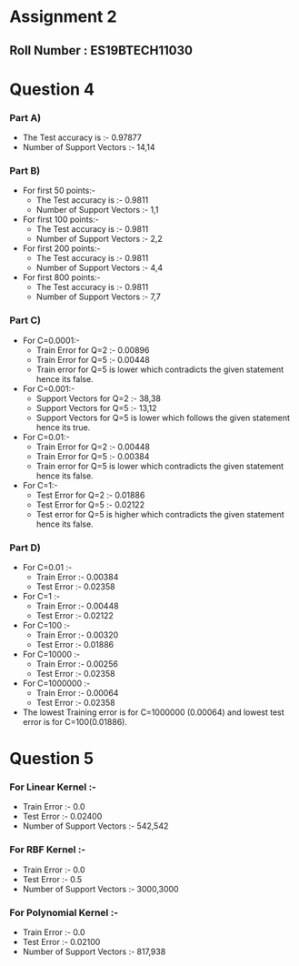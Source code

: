 # Assignment 2
## Roll Number : ES19BTECH11030

# Question 4
### Part A)
* The Test accuracy is :- 0.97877
* Number of Support Vectors :- 14,14

### Part B)
* For first 50 points:-
    * The Test accuracy is :- 0.9811
    * Number of Support Vectors :- 1,1
* For first 100 points:-
    * The Test accuracy is :- 0.9811
    * Number of Support Vectors :- 2,2
* For first 200 points:-
    * The Test accuracy is :- 0.9811
    * Number of Support Vectors :- 4,4
* For first 800 points:-
    * The Test accuracy is :- 0.9811
    * Number of Support Vectors :- 7,7

### Part C)
* For C=0.0001:-
    * Train Error for Q=2 :- 0.00896
    * Train Error for Q=5 :- 0.00448
    * Train error for Q=5 is lower which contradicts the given statement hence its false.
* For C=0.001:-
    * Support Vectors for Q=2 :- 38,38
    * Support Vectors for Q=5 :- 13,12
    * Support Vectors for Q=5 is lower which follows the given statement hence its true.
* For C=0.01:-
    * Train Error for Q=2 :- 0.00448
    * Train Error for Q=5 :- 0.00384
    * Train error for Q=5 is lower which contradicts the given statement hence its false.
* For C=1:-
    * Test Error for Q=2 :- 0.01886
    * Test Error for Q=5 :- 0.02122
    * Test error for Q=5 is higher which contradicts the given statement hence its false.

### Part D)
* For C=0.01 :-
    * Train Error :- 0.00384
    * Test Error :- 0.02358
* For C=1 :-
    * Train Error :- 0.00448
    * Test Error :- 0.02122
* For C=100 :-
    * Train Error :- 0.00320
    * Test Error :- 0.01886
* For C=10000 :- 
    * Train Error :- 0.00256
    * Test Error :- 0.02358
* For C=1000000 :- 
    * Train Error :- 0.00064
    * Test Error :- 0.02358
* The lowest Training error is for C=1000000 (0.00064) and lowest test error is for C=100(0.01886).

# Question 5

### For Linear Kernel :- 
* Train Error :- 0.0
* Test Error :- 0.02400
* Number of Support Vectors :- 542,542
### For RBF Kernel :- 
* Train Error :- 0.0
* Test Error :- 0.5
* Number of Support Vectors :- 3000,3000
### For Polynomial Kernel :- 
* Train Error :- 0.0
* Test Error :- 0.02100
* Number of Support Vectors :- 817,938
